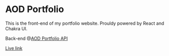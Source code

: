 # AOD Portfolio

This is the front-end of my portfolio website. Prouldy powered by React and Chakra UI.

Back-end @[AOD Portfolio API](https://github.com/davidoluseun/aod-portfolio-api)

[Live link](https://davidoluseun.herokuapp.com/)
